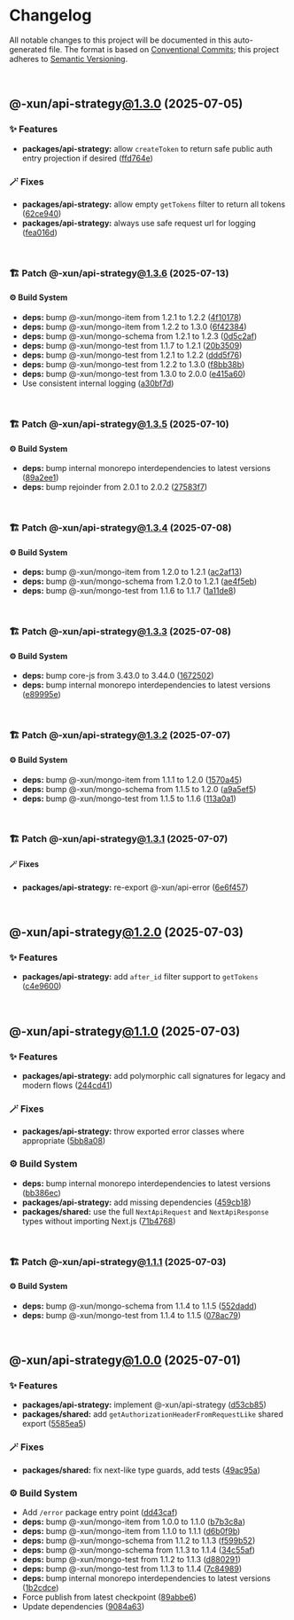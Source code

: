 # Changelog

All notable changes to this project will be documented in this auto-generated
file. The format is based on [Conventional Commits][1];
this project adheres to [Semantic Versioning][2].

<br />

## @-xun/api-strategy[@1.3.0][3] (2025-07-05)

### ✨ Features

- **packages/api-strategy:** allow `createToken` to return safe public auth entry projection if desired ([ffd764e][4])

### 🪄 Fixes

- **packages/api-strategy:** allow empty `getTokens` filter to return all tokens ([62ce940][5])
- **packages/api-strategy:** always use safe request url for logging ([fea016d][6])

<br />

### 🏗️ Patch @-xun/api-strategy[@1.3.6][7] (2025-07-13)

#### ⚙️ Build System

- **deps:** bump @-xun/mongo-item from 1.2.1 to 1.2.2 ([4f10178][8])
- **deps:** bump @-xun/mongo-item from 1.2.2 to 1.3.0 ([6f42384][9])
- **deps:** bump @-xun/mongo-schema from 1.2.1 to 1.2.3 ([0d5c2af][10])
- **deps:** bump @-xun/mongo-test from 1.1.7 to 1.2.1 ([20b3509][11])
- **deps:** bump @-xun/mongo-test from 1.2.1 to 1.2.2 ([ddd5f76][12])
- **deps:** bump @-xun/mongo-test from 1.2.2 to 1.3.0 ([f8bb38b][13])
- **deps:** bump @-xun/mongo-test from 1.3.0 to 2.0.0 ([e415a60][14])
- Use consistent internal logging ([a30bf7d][15])

<br />

### 🏗️ Patch @-xun/api-strategy[@1.3.5][16] (2025-07-10)

#### ⚙️ Build System

- **deps:** bump internal monorepo interdependencies to latest versions ([89a2ee1][17])
- **deps:** bump rejoinder from 2.0.1 to 2.0.2 ([27583f7][18])

<br />

### 🏗️ Patch @-xun/api-strategy[@1.3.4][19] (2025-07-08)

#### ⚙️ Build System

- **deps:** bump @-xun/mongo-item from 1.2.0 to 1.2.1 ([ac2af13][20])
- **deps:** bump @-xun/mongo-schema from 1.2.0 to 1.2.1 ([ae4f5eb][21])
- **deps:** bump @-xun/mongo-test from 1.1.6 to 1.1.7 ([1a11de8][22])

<br />

### 🏗️ Patch @-xun/api-strategy[@1.3.3][23] (2025-07-08)

#### ⚙️ Build System

- **deps:** bump core-js from 3.43.0 to 3.44.0 ([1672502][24])
- **deps:** bump internal monorepo interdependencies to latest versions ([e89995e][25])

<br />

### 🏗️ Patch @-xun/api-strategy[@1.3.2][26] (2025-07-07)

#### ⚙️ Build System

- **deps:** bump @-xun/mongo-item from 1.1.1 to 1.2.0 ([1570a45][27])
- **deps:** bump @-xun/mongo-schema from 1.1.5 to 1.2.0 ([a9a5ef5][28])
- **deps:** bump @-xun/mongo-test from 1.1.5 to 1.1.6 ([113a0a1][29])

<br />

### 🏗️ Patch @-xun/api-strategy[@1.3.1][30] (2025-07-07)

#### 🪄 Fixes

- **packages/api-strategy:** re-export @-xun/api-error ([6e6f457][31])

<br />

## @-xun/api-strategy[@1.2.0][32] (2025-07-03)

### ✨ Features

- **packages/api-strategy:** add `after_id` filter support to `getTokens` ([c4e9600][33])

<br />

## @-xun/api-strategy[@1.1.0][34] (2025-07-03)

### ✨ Features

- **packages/api-strategy:** add polymorphic call signatures for legacy and modern flows ([244cd41][35])

### 🪄 Fixes

- **packages/api-strategy:** throw exported error classes where appropriate ([5bb8a08][36])

### ⚙️ Build System

- **deps:** bump internal monorepo interdependencies to latest versions ([bb386ec][37])
- **packages/api-strategy:** add missing dependencies ([459cb18][38])
- **packages/shared:** use the full `NextApiRequest` and `NextApiResponse` types without importing Next.js ([71b4768][39])

<br />

### 🏗️ Patch @-xun/api-strategy[@1.1.1][40] (2025-07-03)

#### ⚙️ Build System

- **deps:** bump @-xun/mongo-schema from 1.1.4 to 1.1.5 ([552dadd][41])
- **deps:** bump @-xun/mongo-test from 1.1.4 to 1.1.5 ([078ac79][42])

<br />

## @-xun/api-strategy[@1.0.0][43] (2025-07-01)

### ✨ Features

- **packages/api-strategy:** implement @-xun/api-strategy ([d53cb85][44])
- **packages/shared:** add `getAuthorizationHeaderFromRequestLike` shared export ([5585ea5][45])

### 🪄 Fixes

- **packages/shared:** fix next-like type guards, add tests ([49ac95a][46])

### ⚙️ Build System

- Add `/error` package entry point ([dd43caf][47])
- **deps:** bump @-xun/mongo-item from 1.0.0 to 1.1.0 ([b7b3c8a][48])
- **deps:** bump @-xun/mongo-item from 1.1.0 to 1.1.1 ([d6b0f9b][49])
- **deps:** bump @-xun/mongo-schema from 1.1.2 to 1.1.3 ([f599b52][50])
- **deps:** bump @-xun/mongo-schema from 1.1.3 to 1.1.4 ([34c55af][51])
- **deps:** bump @-xun/mongo-test from 1.1.2 to 1.1.3 ([d880291][52])
- **deps:** bump @-xun/mongo-test from 1.1.3 to 1.1.4 ([7c84989][53])
- **deps:** bump internal monorepo interdependencies to latest versions ([1b2cdce][54])
- Force publish from latest checkpoint ([89abbe6][55])
- Update dependencies ([9084a63][56])

[1]: https://conventionalcommits.org
[2]: https://semver.org
[3]: https://github.com/Xunnamius/api-utils/compare/@-xun/api-strategy@1.2.0...@-xun/api-strategy@1.3.0
[4]: https://github.com/Xunnamius/api-utils/commit/ffd764eb3bfa50fb65bd24b7a5d6e25fd6b69d86
[5]: https://github.com/Xunnamius/api-utils/commit/62ce9407b3543e25ddef539cc89f51bfc7583023
[6]: https://github.com/Xunnamius/api-utils/commit/fea016dbfc5695c714458c8d24fb9a9edd046d36
[7]: https://github.com/Xunnamius/api-utils/compare/@-xun/api-strategy@1.3.5...@-xun/api-strategy@1.3.6
[8]: https://github.com/Xunnamius/api-utils/commit/4f1017850e50b8e4c093e90768933709f160b4f4
[9]: https://github.com/Xunnamius/api-utils/commit/6f423841eb97d098260a1a0f285c7916bc53401a
[10]: https://github.com/Xunnamius/api-utils/commit/0d5c2af3f945e3fc4c8e46cae0c09ca73c6dee48
[11]: https://github.com/Xunnamius/api-utils/commit/20b35096a1c9ca45bf0a8b17133edf8c216cc604
[12]: https://github.com/Xunnamius/api-utils/commit/ddd5f7613479b0e22729b5a725a952f370854967
[13]: https://github.com/Xunnamius/api-utils/commit/f8bb38bfab91b990a1636a8a584373a20b443649
[14]: https://github.com/Xunnamius/api-utils/commit/e415a603ba3374559b231baf34174b0e4b676658
[15]: https://github.com/Xunnamius/api-utils/commit/a30bf7d131fc211e9d0e8df82d859ef09d7a4489
[16]: https://github.com/Xunnamius/api-utils/compare/@-xun/api-strategy@1.3.4...@-xun/api-strategy@1.3.5
[17]: https://github.com/Xunnamius/api-utils/commit/89a2ee1d854a0bcf81228170cd645d2233759b2f
[18]: https://github.com/Xunnamius/api-utils/commit/27583f72448778b6252d2fb62857faf8f1e008bd
[19]: https://github.com/Xunnamius/api-utils/compare/@-xun/api-strategy@1.3.3...@-xun/api-strategy@1.3.4
[20]: https://github.com/Xunnamius/api-utils/commit/ac2af133e4913e6b2740e0e415b89ef9e5f738bc
[21]: https://github.com/Xunnamius/api-utils/commit/ae4f5eb972d645c9ff7e67f976c7cca7cd7b1041
[22]: https://github.com/Xunnamius/api-utils/commit/1a11de88998e0a5da82dc48470be4c6bfb500c30
[23]: https://github.com/Xunnamius/api-utils/compare/@-xun/api-strategy@1.3.2...@-xun/api-strategy@1.3.3
[24]: https://github.com/Xunnamius/api-utils/commit/1672502487cbeabbca8dd9cdb41e6532788be132
[25]: https://github.com/Xunnamius/api-utils/commit/e89995ef52d353586127070ec45e10b85e4d11cc
[26]: https://github.com/Xunnamius/api-utils/compare/@-xun/api-strategy@1.3.1...@-xun/api-strategy@1.3.2
[27]: https://github.com/Xunnamius/api-utils/commit/1570a456e76769954b992db14d79b09bab723a88
[28]: https://github.com/Xunnamius/api-utils/commit/a9a5ef511c9e0e0bfc5c522d0d865c96b23bd976
[29]: https://github.com/Xunnamius/api-utils/commit/113a0a1542a969d2b7efc5f2221058449ff2d474
[30]: https://github.com/Xunnamius/api-utils/compare/@-xun/api-strategy@1.3.0...@-xun/api-strategy@1.3.1
[31]: https://github.com/Xunnamius/api-utils/commit/6e6f457f81ef4777a4dfe56367f8c149c634821e
[32]: https://github.com/Xunnamius/api-utils/compare/@-xun/api-strategy@1.1.1...@-xun/api-strategy@1.2.0
[33]: https://github.com/Xunnamius/api-utils/commit/c4e96008fb8e0dd5fdfbead84f2e3657f2f0352f
[34]: https://github.com/Xunnamius/api-utils/compare/@-xun/api-strategy@1.0.0...@-xun/api-strategy@1.1.0
[35]: https://github.com/Xunnamius/api-utils/commit/244cd4199c51c722faf14d9ef6d414a003d54007
[36]: https://github.com/Xunnamius/api-utils/commit/5bb8a08ebd94ae012f5b5d8bb041afc1ec4365d5
[37]: https://github.com/Xunnamius/api-utils/commit/bb386ecc96d3a0eae9042502ad8d325c18207904
[38]: https://github.com/Xunnamius/api-utils/commit/459cb18140650b37c691381ef62eb0e4bc058a38
[39]: https://github.com/Xunnamius/api-utils/commit/71b4768957b597ca1b5c617189c9042977d621ab
[40]: https://github.com/Xunnamius/api-utils/compare/@-xun/api-strategy@1.1.0...@-xun/api-strategy@1.1.1
[41]: https://github.com/Xunnamius/api-utils/commit/552daddc9e7f2bdd58e117725926145468ffbfce
[42]: https://github.com/Xunnamius/api-utils/commit/078ac79d79f7b2e1122e035c025770378a78216c
[43]: https://github.com/Xunnamius/api-utils/compare/@-xun/api-strategy@0.0.0-init...@-xun/api-strategy@1.0.0
[44]: https://github.com/Xunnamius/api-utils/commit/d53cb855ef51159b69dbb8aaf4525f90a00e3242
[45]: https://github.com/Xunnamius/api-utils/commit/5585ea57aa67c979523ec530243ab41d89ed5961
[46]: https://github.com/Xunnamius/api-utils/commit/49ac95a31e0bee5f9dee84ee70041edf855c2277
[47]: https://github.com/Xunnamius/api-utils/commit/dd43caf0e5d04049aa699f225be601c9952cb596
[48]: https://github.com/Xunnamius/api-utils/commit/b7b3c8a794a01e4374b2b231abba52b2ba550735
[49]: https://github.com/Xunnamius/api-utils/commit/d6b0f9bb5101d87ce777df75968cc8a7888048a9
[50]: https://github.com/Xunnamius/api-utils/commit/f599b52f091f6fe39c30b4fc005a17aee5096e5a
[51]: https://github.com/Xunnamius/api-utils/commit/34c55af76030b70bd59cc25ad38bcfbcd73611d7
[52]: https://github.com/Xunnamius/api-utils/commit/d8802913b72167ffff2da46d7e7e4dfb1825f4de
[53]: https://github.com/Xunnamius/api-utils/commit/7c84989076984f7e310f0a3851e808547a621393
[54]: https://github.com/Xunnamius/api-utils/commit/1b2cdce39cc4ea7b3e3d556bf155064c167a7525
[55]: https://github.com/Xunnamius/api-utils/commit/89abbe6937ec39fc9d2eb19430d0e8d5b1321810
[56]: https://github.com/Xunnamius/api-utils/commit/9084a634affb98946e9eaa4c997fb803ccab3852
